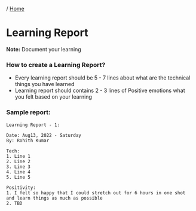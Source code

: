 / [Home](index.md)

# Learning Report

**Note:** Document your learning

### How to create a Learning Report?
- Every learning report should be 5 - 7 lines about what are the technical things you have learned 
- Learning report should contains 2 - 3 lines of Positive emotions what you felt based on your learning


### Sample report:
```
Learning Report - 1:

Date: Aug13, 2022 - Saturday
By: Rohith Kumar

Tech: 
1. Line 1
2. Line 2
3. Line 3
4. Line 4
5. Line 5

Positivity:
1. I felt so happy that I could stretch out for 6 hours in one shot and learn things as much as possible
2. TBD
```
